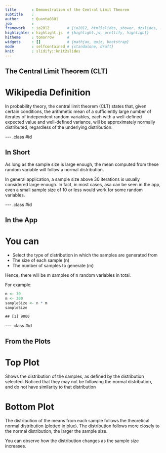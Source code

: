 ```yaml
---
title       : Demonstration of the Central Limit Theorem
subtitle    : 
author      : Quanta0801
job         : 
framework   : io2012        # {io2012, html5slides, shower, dzslides, ...}
highlighter : highlight.js  # {highlight.js, prettify, highlight}
hitheme     : tomorrow      # 
widgets     : []            # {mathjax, quiz, bootstrap}
mode        : selfcontained # {standalone, draft}
knit        : slidify::knit2slides
---
```


## The Central Limit Theorem (CLT)

# Wikipedia Definition

In probability theory, the central limit theorem (CLT) states that, given certain conditions, the arithmetic mean of a sufficiently large number of iterates of independent random variables, each with a well-defined expected value and well-defined variance, will be approximately normally distributed, regardless of the underlying distribution.

--- .class #id 

## In Short

As long as the sample size is large enough, the mean computed from these random variable will follow a normal distribution.

In general application, a sample size above 30 iterations is usually considered large enough. In fact, in most cases, asa can be seen in the app, even a small sample size of 10 or less would work for some random variables.

--- .class #id 

## In the App

# You can

- Select the type of distribution in which the samples are generated from
- The size of each sample (n)
- The number of samples to generate (m)

Hence, there will be m samples of n random variables in total.

For example:

```r
n <- 30
m <- 300
sampleSize <- n * m
sampleSize
```

```
## [1] 9000
```

--- .class #id 

## From the Plots

# Top Plot

Shows the distribution of the samples, as defined by the distribution selected. Noticed that they may not be following the normal distribution, and do not have similarity to that distribution

# Bottom Plot

The distribution of the means from each sample follows the theoretical normal distribution (plotted in blue). The distribution follows more closely to the normal distribution, the larger the sample size.

You can observe how the distribution changes as the sample size increases.
